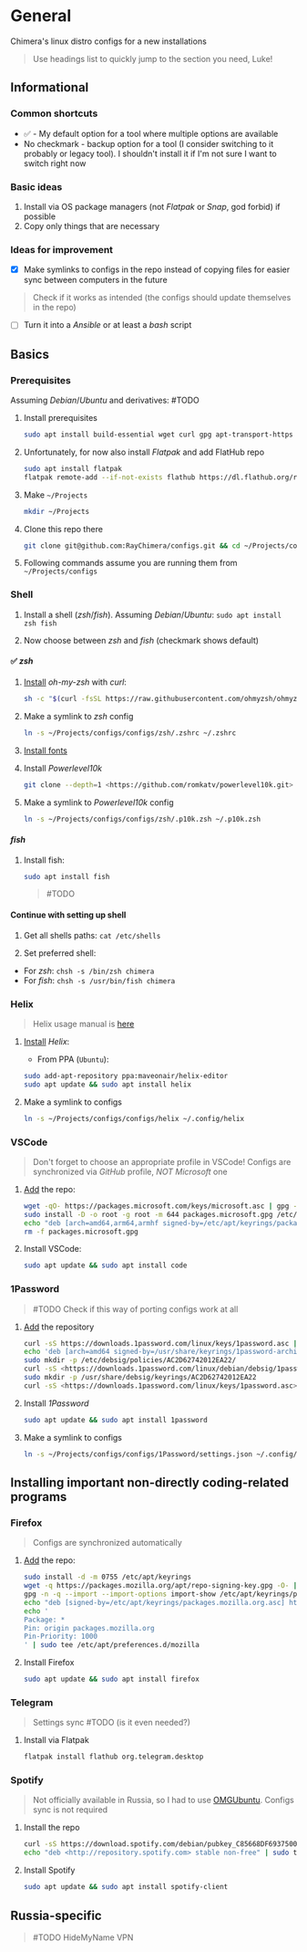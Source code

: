 # General

Chimera's linux distro configs for a new installations

> Use headings list to quickly jump to the section you need, Luke!

## Informational

### Common shortcuts

* :white_check_mark: - My default option for a tool where multiple options are available
* No checkmark - backup option for a tool (I consider switching to it probably or legacy tool). I shouldn't install it if I'm not sure I want to switch right now

### Basic ideas

1. Install via OS package managers (not *Flatpak* or *Snap*, god forbid) if possible
1. Copy only things that are necessary

### Ideas for improvement

* [x] Make symlinks to configs in the repo instead of copying files for easier sync between computers in the future

> Check if it works as intended (the configs should update themselves in the repo)

* [ ] Turn it into a *Ansible* or at least a *bash* script

## Basics

### Prerequisites

Assuming *Debian*/*Ubuntu* and derivatives: #TODO

1. Install prerequisites

    ``` Bash
    sudo apt install build-essential wget curl gpg apt-transport-https git
    ```

1. Unfortunately, for now also install *Flatpak* and add FlatHub repo

    ``` Bash
    sudo apt install flatpak
    flatpak remote-add --if-not-exists flathub https://dl.flathub.org/repo/flathub.flatpakrepo
    ```

1. Make `~/Projects`

    ``` Bash
    mkdir ~/Projects
    ```

1. Clone this repo there

    ``` Bash
    git clone git@github.com:RayChimera/configs.git && cd ~/Projects/configs
    ```

1. Following commands assume you are running them from `~/Projects/configs`

### Shell

1. Install a shell (*zsh*/*fish*). Assuming *Debian*/*Ubuntu*:
```sudo apt install zsh fish```

2. Now choose between *zsh* and *fish* (checkmark shows default)

#### :white_check_mark: *zsh*

1. [Install](https://ohmyz.sh/#install) *oh-my-zsh* with *curl*:

    ``` Bash
    sh -c "$(curl -fsSL https://raw.githubusercontent.com/ohmyzsh/ohmyzsh/master/tools/install.sh)"
    ```

1. Make a symlink to *zsh* config

    ``` Bash
    ln -s ~/Projects/configs/configs/zsh/.zshrc ~/.zshrc
    ```

1. [Install fonts](https://github.com/romkatv/powerlevel10k#meslo-nerd-font-patched-for-powerlevel10k)
1. Install *Powerlevel10k*

    ``` Bash
    git clone --depth=1 <https://github.com/romkatv/powerlevel10k.git> "${ZSH_CUSTOM:-$HOME/.oh-my-zsh/custom}/themes/powerlevel10k"
    ```

1. Make a symlink to *Powerlevel10k* config

    ``` Bash
    ln -s ~/Projects/configs/configs/zsh/.p10k.zsh ~/.p10k.zsh
    ```

#### *fish*

1. Install fish:

    ``` Bash
    sudo apt install fish
    ```

    > #TODO

#### Continue with setting up shell

1. Get all shells paths:
```cat /etc/shells```

1. Set preferred shell:

* For *zsh*: `chsh -s /bin/zsh chimera`
* For *fish*: `chsh -s /usr/bin/fish chimera`

### Helix

> Helix usage manual is [here](https://docs.helix-editor.com/usage.html)

1. [Install](https://docs.helix-editor.com/package-managers.html) *Helix*:

    * From PPA (`Ubuntu`):

    ``` Bash
    sudo add-apt-repository ppa:maveonair/helix-editor
    sudo apt update && sudo apt install helix
    ```

1. Make a symlink to configs

    ``` Bash
    ln -s ~/Projects/configs/configs/helix ~/.config/helix     
    ```

### VSCode

> Don't forget to choose an appropriate profile in VSCode! Configs are synchronized via *GitHub* profile, *NOT* *Microsoft* one

1. [Add](https://code.visualstudio.com/docs/setup/linux#_install-vs-code-on-linux) the repo:

    ``` Bash
    wget -qO- https://packages.microsoft.com/keys/microsoft.asc | gpg --dearmor > packages.microsoft.gpg
    sudo install -D -o root -g root -m 644 packages.microsoft.gpg /etc/apt/keyrings/packages.microsoft.gpg
    echo "deb [arch=amd64,arm64,armhf signed-by=/etc/apt/keyrings/packages.microsoft.gpg] https://packages.microsoft.com/repos/code stable main" |sudo tee /etc/apt/sources.list.d/vscode.list > /dev/null
    rm -f packages.microsoft.gpg
    ```

1. Install VSCode:

    ``` Bash
    sudo apt update && sudo apt install code
    ```

### 1Password

> #TODO Check if this way of porting configs work at all

1. [Add](https://support.1password.com/install-linux/#debian-or-ubuntu) the repository

    ``` Bash
    curl -sS https://downloads.1password.com/linux/keys/1password.asc | sudo gpg --dearmor --output /usr/share/keyrings/1password-archive-keyring.gpg
    echo 'deb [arch=amd64 signed-by=/usr/share/keyrings/1password-archive-keyring.gpg] https://downloads.1password.com/linux/debian/amd64 stable main' | sudo tee /etc/apt/sources.list.d/1password.list
    sudo mkdir -p /etc/debsig/policies/AC2D62742012EA22/
    curl -sS <https://downloads.1password.com/linux/debian/debsig/1password.pol> | sudo tee /etc/debsig/policies/AC2D62742012EA22/1password.pol
    sudo mkdir -p /usr/share/debsig/keyrings/AC2D62742012EA22
    curl -sS <https://downloads.1password.com/linux/keys/1password.asc> | sudo gpg --dearmor --output /usr/share/debsig/keyrings/AC2D62742012EA22/debsig.gpg
    ```

1. Install *1Password*

    ``` Bash
    sudo apt update && sudo apt install 1password
    ```

1. Make a symlink to configs

    ``` Bash
    ln -s ~/Projects/configs/configs/1Password/settings.json ~/.config/1Password/settings/settings.json
    ```

## Installing important non-directly coding-related programs

### Firefox

> Configs are synchronized automatically

1. [Add](https://support.mozilla.org/en-US/kb/install-firefox-linux#w_install-firefox-deb-package-for-debian-based-distributions-recommended) the repo:

    ``` Bash
    sudo install -d -m 0755 /etc/apt/keyrings
    wget -q https://packages.mozilla.org/apt/repo-signing-key.gpg -O- | sudo tee /etc/apt/keyrings/packages.mozilla.org.asc > /dev/null
    gpg -n -q --import --import-options import-show /etc/apt/keyrings/packages.mozilla.org.asc | awk '/pub/{getline; gsub(/^ +| +$/,""); if($0 == "35BAA0B33E9EB396F59CA838C0BA5CE6DC6315A3") print "\nThe key fingerprint matches ("$0").\n"; else print "\nVerification failed: the fingerprint ("$0") does not match the expected one.\n"}'
    echo "deb [signed-by=/etc/apt/keyrings/packages.mozilla.org.asc] https://packages.mozilla.org/apt mozilla main" | sudo tee -a /etc/apt/sources.list.d/mozilla.list > /dev/null
    echo '
    Package: *
    Pin: origin packages.mozilla.org
    Pin-Priority: 1000
    ' | sudo tee /etc/apt/preferences.d/mozilla
    ```

1. Install Firefox

    ``` Bash
    sudo apt update && sudo apt install firefox
    ```

### Telegram

> Settings sync #TODO (is it even needed?)

1. Install via Flatpak

    ``` Bash
    flatpak install flathub org.telegram.desktop
    ```

### Spotify

> Not officially available in Russia, so I had to use [OMGUbuntu](https://www.omglinux.com/how-to-install-spotify-on-linux/). Configs sync is not required

1. Install the repo

    ``` Bash
    curl -sS https://download.spotify.com/debian/pubkey_C85668DF69375001.gpg | sudo gpg --dearmor --yes -o /etc/apt/trusted.gpg.d/spotify.gpg
    echo "deb <http://repository.spotify.com> stable non-free" | sudo tee /etc/apt/sources.list.d/spotify.list
    ```

2. Install Spotify

    ``` Bash
    sudo apt update && sudo apt install spotify-client
    ```

## Russia-specific

> #TODO HideMyName VPN
